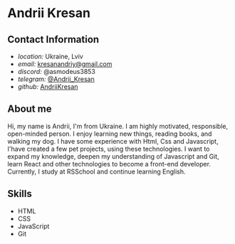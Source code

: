 # Andrii Kresan
## Contact Information
- _location:_ Ukraine, Lviv
- _email:_ kresanandriy@gmail.com
- _discord:_ @asmodeus3853
- _telegram:_ [@Andrii_Kresan](https://t.me/Andrii_Kresan)
- _github:_ [AndriiKresan](https://github.com/AndriiKresan)
## About me
Hi, my name is Andrii, I'm from Ukraine. I am highly motivated, responsible, open-minded person. I enjoy learning new things, reading books, and walking my dog.
I have some experience with Html, Css and Javascript, I'have created a few pet projects, using these technologies. I want to expand my knowledge, deepen my understanding of Javascript and Git, learn React and other technologies to become a front-end developer. Currently, I study at RSSchool and continue learning English.
## Skills
- HTML
- CSS
- JavaScript
- Git
